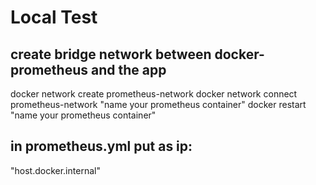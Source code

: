 # Local Test

## create bridge network between docker-prometheus and the app

docker network create prometheus-network
docker network connect prometheus-network "name your prometheus container"
docker restart "name your prometheus container"
<!-- docker network connect prometheus-network proxy_cache_aws-prometheus-1
docker restart proxy_cache_aws-prometheus-1 -->

## in prometheus.yml put as ip: 
"host.docker.internal"